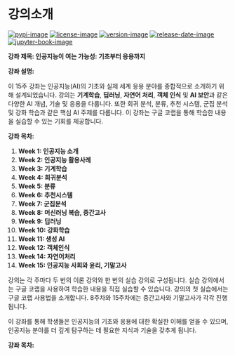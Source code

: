 # 강의소개

[![pypi-image]][pypi-url]
[![license-image]][license-url]
[![version-image]][release-url]
[![release-date-image]][release-url]
[![jupyter-book-image]][docs-url]

<!-- Links: -->

[hyperfast python template]: https://github.com/entelecheia/hyperfast-python-template
[pypi-image]: https://img.shields.io/pypi/v/aig
[license-image]: https://img.shields.io/github/license/chu-aie/aig
[license-url]: https://github.com/chu-aie/aig/blob/main/LICENSE
[version-image]: https://img.shields.io/github/v/release/chu-aie/aig?sort=semver
[release-date-image]: https://img.shields.io/github/release-date/chu-aie/aig
[release-url]: https://github.com/chu-aie/aig/releases
[jupyter-book-image]: https://jupyterbook.org/en/stable/_images/badge.svg
[repo-url]: https://github.com/chu-aie/aig
[pypi-url]: https://pypi.org/project/aig
[docs-url]: https://aig.entelecheia.ai
[changelog]: https://github.com/chu-aie/aig/blob/main/CHANGELOG.md
[contributing guidelines]: https://github.com/chu-aie/aig/blob/main/CONTRIBUTING.md

<!-- Links: -->

**강좌 제목: 인공지능이 여는 가능성: 기초부터 응용까지**

**강좌 설명:**

이 15주 강좌는 인공지능(AI)의 기초와 실제 세계 응용 분야를 종합적으로 소개하기 위해 설계되었습니다. 강의는 **기계학습**, **딥러닝**, **자연어 처리**, **객체 인식** 및 **AI 보안**과 같은 다양한 AI 개념, 기술 및 응용을 다룹니다. 또한 회귀 분석, 분류, 추천 시스템, 군집 분석 및 강화 학습과 같은 핵심 AI 주제를 다룹니다. 이 강좌는 구글 코랩을 통해 학습한 내용을 실습할 수 있는 기회를 제공합니다.

**강좌 목차:**

1. **Week 1: 인공지능 소개**
2. **Week 2: 인공지능 활용사례**
3. **Week 3: 기계학습**
4. **Week 4: 회귀분석**
5. **Week 5: 분류**
6. **Week 6: 추천시스템**
7. **Week 7: 군집분석**
8. **Week 8: 머신러닝 복습, 중간고사**
9. **Week 9: 딥러닝**
10. **Week 10: 강화학습**
11. **Week 11: 생성 AI**
12. **Week 12: 객체인식**
13. **Week 14: 자연어처리**
14. **Week 15: 인공지능 사회와 윤리, 기말고사**

강의는 각 주마다 두 번의 이론 강의와 한 번의 실습 강의로 구성됩니다. 실습 강의에서는 구글 코랩을 사용하여 학습한 내용을 직접 실습할 수 있습니다. 강의의 첫 실습에서는 구글 코랩 사용법을 소개합니다. 8주차와 15주차에는 중간고사와 기말고사가 각각 진행됩니다.

이 강좌를 통해 학생들은 인공지능의 기초와 응용에 대한 확실한 이해를 얻을 수 있으며, 인공지능 분야를 더 깊게 탐구하는 데 필요한 지식과 기술을 갖추게 됩니다.

**강좌 목차:**

```{tableofcontents}

```
